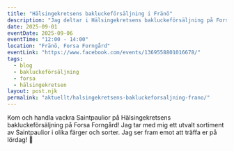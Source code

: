 ```yaml
---
title: "Hälsingekretsens bakluckeförsäljning i Fränö"
description: "Jag deltar i Hälsingekretsens bakluckeförsäljning på Forsa Forngård. Kom och handla Saintpaulior!"
date: 2025-09-01
eventDate: 2025-09-06
eventTime: "12:00 - 14:00"
location: "Fränö, Forsa Forngård"
eventLink: "https://www.facebook.com/events/1369558801016678/"
tags: 
  - blog
  - bakluckeförsäljning
  - forsa
  - hälsingekretsen
layout: post.njk
permalink: "aktuellt/halsingekretsens-bakluckeforsaljning-frano/"
---
```


Kom och handla vackra Saintpaulior på Hälsingekretsens bakluckeförsäljning på Forsa Forngård! Jag tar med mig ett utvalt sortiment av Saintpaulior i olika färger och sorter. Jag ser fram emot att träffa er på lördag! 🌸
